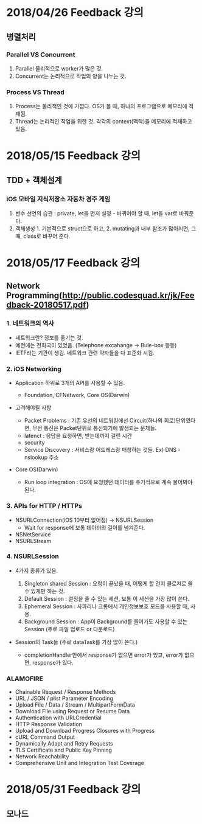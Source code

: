# 2018/04/26 Feedback 강의

## 병렬처리
### Parallel VS Concurrent
  1. Parallel 물리적으로 worker가 많은 것.
  2. Concurrent는 논리적으로 작업의 양을 나누는 것.

### Process VS Thread
  1. Process는 물리적인 것에 가깝다. OS가 볼 때, 하나의 프로그램으로 메모리에 적재됨.
  2. Thread는 논리적인 작업을 위한 것. 각각의 context(맥락)을 메모리에 적재하고 있음.

# 2018/05/15 Feedback 강의

## TDD + 객체설계
### iOS 모바일 지식저장소 자동차 경주 게임
  1. 변수 선언의 습관 : private, let을 먼저 설정
    - 바뀌어야 할 때, let을 var로 바꿔준다.
  2. 객체생성
    1. 기본적으로 struct으로 하고,
    2. mutating과 내부 참조가 많아지면, 그 때, class로 바꾸어 준다.

# 2018/05/17 Feedback 강의

## Network Programming(http://public.codesquad.kr/jk/Feedback-20180517.pdf)

### 1. 네트워크의 역사
  - 네트워크란? 정보를 옮기는 것.
  - 예전에는 전화국이 있었음. (Telephone excahange -> Bule-box 등등)
  - IETF라는 기관이 생김. 네트워크 관련 약자들을 다 표준화 시킴.

### 2. iOS Networking
  - Application 하위로 3개의 API를 사용할 수 있음.
    - Foundation,  CFNetwork, Core OS(Darwin)

  - 고려해야될 사항
    - Packet Problems : 기존 유선의 네트워킹에선 Circuit(하나의 회로)단위였다면, 무선 통신은 Packet단위로 통신되기에 발생되는 문제들.
    - latenct : 응답을 요청하면, 받는데까지 걸린 시간
    - security
    - Service Discovery : 서비스랑 어드레스랑 매칭하는 것들. Ex) DNS - nslookup 주소

  - Core OS(Darwin)
    - Run loop integration : OS에 요청했던 데이터를 주기적으로 계속 물어봐야 된다.

### 3. APIs for HTTP / HTTPs
  - NSURLConnection(iOS 10부터 없어짐) -> NSURLSession
    - Wait for response에 보통 데이터의 길이를 넘겨준다.
  - NSNetService
  - NSURLStream

### 4. NSURLSession
  - 4가지 종류가 있음.
    1. Singleton shared Session : 요청이 끝났을 때, 어떻게 할 건지 클로져로 쓸 수 있게만 하는 것.
    2. Default Session : 설정을 줄 수 있는 세션, 보통 이 세션을 가장 많이 쓴다.
    3. Ephemeral Session : 사파리나 크롬에서 개인정보보호 모드를 사용할 때, 사용.
    4. Background Session : App이 Background를 들어가도 사용할 수 있는 Session (주로 파일 업로드 or 다운로드)

  - Session의 Task들 (주로 dataTask를 가장 많이 쓴다.)
    - completionHandler안에서 response가 없으면 error가 있고, error가 없으면, response가 있다.

### ALAMOFIRE
  -  Chainable Request / Response Methods
  - URL / JSON / plist Parameter Encoding
  - Upload File / Data / Stream / MultipartFormData
  - Download File using Request or Resume Data
  - Authentication with URLCredential
  - HTTP Response Validation
  - Upload and Download Progress Closures with Progress
  - cURL Command Output
  - Dynamically Adapt and Retry Requests
  - TLS Certificate and Public Key Pinning
  - Network Reachability
  - Comprehensive Unit and Integration Test Coverage

# 2018/05/31 Feedback 강의

## 모나드

